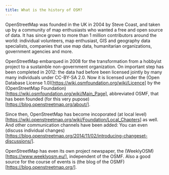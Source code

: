 ```yaml
---
title: What is the history of OSM?
---
```



OpenStreetMap was founded in the UK in 2004 by Steve Coast, and taken up by a community of map enthusiasts who wanted a free and open source of data. It has since grown to more than 1 million contributors around the world: individual volunteers, map enthusiast, GIS and geography data specialists, companies that use map data, humanitarian organizations, government agencies and more.

OpenStreetMap embarqued in 2008 for the transformation from a hobbyist project to a sustainble non-government organization. On important step has been completed in 2012: the data had before been licensed jointly by many many individuals under CC-BY-SA 2.0. Now it is licensed under the (Open Database License 1.0)[https://wiki.osmfoundation.org/wiki/Licence] by the (OpenStreetMap Foundation)[https://wiki.osmfoundation.org/wiki/Main_Page], abbreviated OSMF, that has been founded (for this very pupose)[https://blog.openstreetmap.org/about/].

Since then, OpenStreetMap has become incoporated (at local level)[https://wiki.openstreetmap.org/wiki/Foundation/Local_Chapters] as well. And other communication channels have been added: You can even (discuss individual changes)[https://blog.openstreetmap.org/2014/11/02/introducing-changeset-discussions/].

OpenStreetMap has even its own project newspaper, the (WeeklyOSM)[https://www.weeklyosm.eu/], independent of the OSMF. Also a good source for the course of events is (the blog of the OSMF)[https://blog.openstreetmap.org/].
